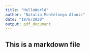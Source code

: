 ```yaml
---
title: "HelloWorld"
author: "Natalia Montelongo Alanis"
date: "19/6/2020"
output: pdf_document
---
```


## This is a markdown file



